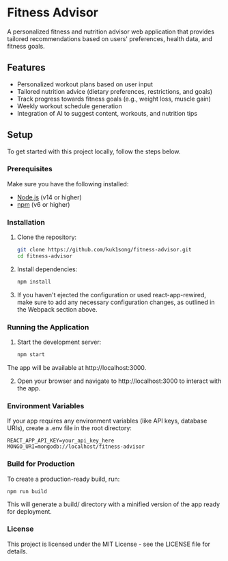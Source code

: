 # Fitness Advisor

A personalized fitness and nutrition advisor web application that provides tailored recommendations based on users' preferences, health data, and fitness goals.

## Features

- Personalized workout plans based on user input
- Tailored nutrition advice (dietary preferences, restrictions, and goals)
- Track progress towards fitness goals (e.g., weight loss, muscle gain)
- Weekly workout schedule generation
- Integration of AI to suggest content, workouts, and nutrition tips

## Setup

To get started with this project locally, follow the steps below.

### Prerequisites

Make sure you have the following installed:
- [Node.js](https://nodejs.org/) (v14 or higher)
- [npm](https://www.npmjs.com/) (v6 or higher)

### Installation

1. Clone the repository:

   ```bash
   git clone https://github.com/kuk1song/fitness-advisor.git
   cd fitness-advisor
2. Install dependencies:

   ```bash
   npm install

3. If you haven't ejected the configuration or used react-app-rewired, make sure to add any necessary configuration changes, as outlined in the Webpack section above.

### Running the Application

1. Start the development server:

    ```bash
    npm start
  The app will be available at http://localhost:3000.

2. Open your browser and navigate to http://localhost:3000 to interact with the app.

### Environment Variables

If your app requires any environment variables (like API keys, database URIs), create a .env file in the root directory:

    REACT_APP_API_KEY=your_api_key_here
    MONGO_URI=mongodb://localhost/fitness-advisor

### Build for Production

To create a production-ready build, run:

    npm run build
    
This will generate a build/ directory with a minified version of the app ready for deployment.

### License
This project is licensed under the MIT License - see the LICENSE file for details.
